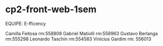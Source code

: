 # cp2-front-web-1sem
EQUIPE: E-fficency

Camilla Feitosa rm:558808
Gabriel Matiolli rm:558963
Gustavo Berlanga rm:555298
Leonardo Taschin rm:554583
Vinicius Gardim rm: 556013
